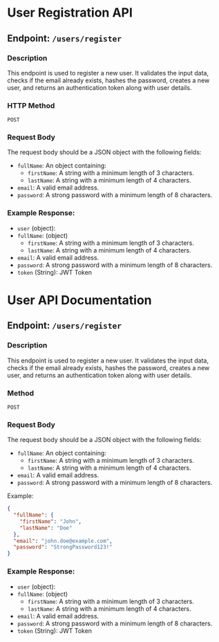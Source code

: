 # User Registration API

## Endpoint: `/users/register`

### Description
This endpoint is used to register a new user. It validates the input data, checks if the email already exists, hashes the password, creates a new user, and returns an authentication token along with user details.

### HTTP Method
`POST`

### Request Body
The request body should be a JSON object with the following fields:

- `fullName`: An object containing:
  - `firstName`: A string with a minimum length of 3 characters.
  - `lastName`: A string with a minimum length of 4 characters.
- `email`: A valid email address.
- `password`: A strong password with a minimum length of 8 characters.

### Example Response:
- `user` (object):
- `fullName`: (object)
  - `firstName`: A string with a minimum length of 3 characters.
  - `lastName`: A string with a minimum length of 4 characters.
- `email`: A valid email address.
- `password`: A strong password with a minimum length of 8 characters.
- `token` (String): JWT Token


# User API Documentation

## Endpoint: `/users/register`

### Description
This endpoint is used to register a new user. It validates the input data, checks if the email already exists, hashes the password, creates a new user, and returns an authentication token along with user details.

### Method
`POST`

### Request Body
The request body should be a JSON object with the following fields:

- `fullName`: An object containing:
  - `firstName`: A string with a minimum length of 3 characters.
  - `lastName`: A string with a minimum length of 4 characters.
- `email`: A valid email address.
- `password`: A strong password with a minimum length of 8 characters.

Example:
```json
{
  "fullName": {
    "firstName": "John",
    "lastName": "Doe"
  },
  "email": "john.doe@example.com",
  "password": "StrongPassword123!"
}
```

### Example Response:
- `user` (object):
- `fullName`: (object)
  - `firstName`: A string with a minimum length of 3 characters.
  - `lastName`: A string with a minimum length of 4 characters.
- `email`: A valid email address.
- `password`: A strong password with a minimum length of 8 characters.
- `token` (String): JWT Token